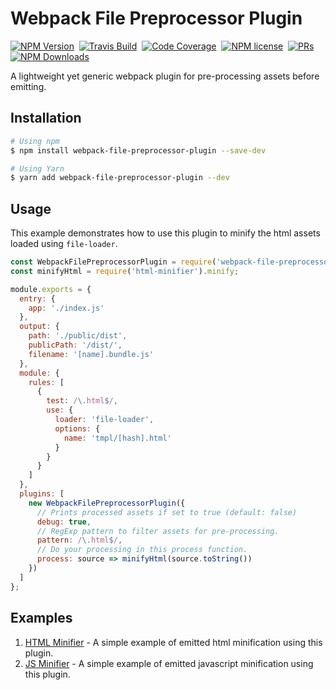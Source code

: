 # Webpack File Preprocessor Plugin

[![NPM Version](https://img.shields.io/npm/v/webpack-file-preprocessor-plugin.svg?style=flat-square&color=blue)](https://www.npmjs.com/package/webpack-file-preprocessor-plugin)&nbsp; [![Travis Build](https://img.shields.io/travis/com/kabirbaidhya/webpack-file-preprocessor-plugin/master?style=flat-square&color=brightgreen)](https://travis-ci.com/kabirbaidhya/webpack-file-preprocessor-plugin)&nbsp; [![Code Coverage](https://img.shields.io/codecov/c/github/kabirbaidhya/webpack-file-preprocessor-plugin/master?style=flat-square&color=brightgreen)](https://codecov.io/gh/kabirbaidhya/webpack-file-preprocessor-plugin)&nbsp; [![NPM license](https://img.shields.io/npm/l/webpack-file-preprocessor-plugin?style=flat-square&color=brightgreen)](https://github.com/kabirbaidhya/webpack-file-preprocessor-plugin/blob/master/LICENSE)&nbsp; [![PRs](https://img.shields.io/badge/PRs-Welcome-brightgreen?style=flat-square)](https://github.com/kabirbaidhya/webpack-file-preprocessor-plugin/pulls)&nbsp; [![NPM Downloads](https://img.shields.io/npm/dt/webpack-file-preprocessor-plugin.svg?style=flat-square&color=brightgreen)](https://www.npmjs.com/package/webpack-file-preprocessor-plugin)

A lightweight yet generic webpack plugin for pre-processing assets before emitting.

## Installation

```bash
# Using npm
$ npm install webpack-file-preprocessor-plugin --save-dev

# Using Yarn
$ yarn add webpack-file-preprocessor-plugin --dev
```

## Usage

This example demonstrates how to use this plugin to minify the html assets loaded using `file-loader`.

```javascript
const WebpackFilePreprocessorPlugin = require('webpack-file-preprocessor-plugin');
const minifyHtml = require('html-minifier').minify;

module.exports = {
  entry: {
    app: './index.js'
  },
  output: {
    path: './public/dist',
    publicPath: '/dist/',
    filename: '[name].bundle.js'
  },
  module: {
    rules: [
      {
        test: /\.html$/,
        use: {
          loader: 'file-loader',
          options: {
            name: 'tmpl/[hash].html'
          }
        }
      }
    ]
  },
  plugins: [
    new WebpackFilePreprocessorPlugin({
      // Prints processed assets if set to true (default: false)
      debug: true,
      // RegExp pattern to filter assets for pre-processing.
      pattern: /\.html$/,
      // Do your processing in this process function.
      process: source => minifyHtml(source.toString())
    })
  ]
};
```

## Examples

1. [HTML Minifier](examples/html-minifier) - A simple example of emitted html minification using this plugin.
2. [JS Minifier](examples/js-minifier) - A simple example of emitted javascript minification using this plugin.
